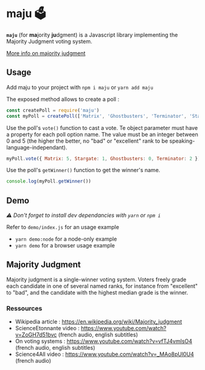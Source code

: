 # maju 🗳️
**`maju`** (for **ma**jority **ju**dgment) is a Javascript library implementing the Majority Judgment voting system.

[More info on majority judgment](#Majority-Judgment)

## Usage
Add maju to your project with `npm i maju` or `yarn add maju`

The exposed method allows to create a poll :

```javascript
const createPoll = require('maju')
const myPoll = createPoll(['Matrix', 'Ghostbusters', 'Terminator', 'Stargate'])
```

Use the poll's `vote()` function to cast a vote. Te object parameter must have a property for each poll option name. The value must be an integer between 0 and 5 (the higher the better, no "bad" or "excellent" rank to be speaking-language-independant).

```javascript
myPoll.vote({ Matrix: 5, Stargate: 1, Ghostbusters: 0, Terminator: 2 })
```

Use the poll's `getWinner()` function to get the winner's name.
```javascript
console.log(myPoll.getWinner())
```

## Demo
_⚠️ Don't forget to install dev dependancies with `yarn` or `npm i`_

Refer to `demo/index.js` for an usage example
- `yarn demo:node` for a node-only example
- `yarn demo` for a browser usage example

## Majority Judgment
Majority judgment is a single-winner voting system. Voters freely grade each candidate in one of several named ranks, for instance from "excellent" to "bad", and the candidate with the highest median grade is the winner.
### Ressources
- Wikipedia article : https://en.wikipedia.org/wiki/Majority_judgment
- ScienceEtonnante
 video : https://www.youtube.com/watch?v=ZoGH7d51bvc (french audio, english subtitles)
- On voting systems : https://www.youtube.com/watch?v=vfTJ4vmIsO4 (french audio, english subtitles)
- Science4All video : https://www.youtube.com/watch?v=_MAo8pUl0U4 (french audio)
